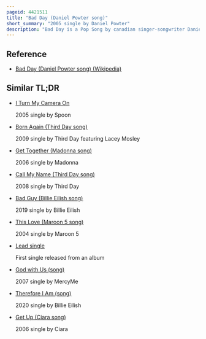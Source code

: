 ```yaml
---
pageid: 4421511
title: "Bad Day (Daniel Powter song)"
short_summary: "2005 single by Daniel Powter"
description: "Bad Day is a Pop Song by canadian singer-songwriter Daniel Powter from his self-titled second Studio Album. It was written by Powter and produced by Jeff Dawson and Mitchell Froom. Powter and Dawson recorded the Song in 2002 but initially were unable to find a Label to release the Song. The Song was first used in a french coca-cola Tv Advert in December 2004 before its Official Release. Tom Whalley Warner Bros. He offered Powter a Contract after hearing a demo Tape of the Deal. This Track ended up being released in early 2005 as the Lead single on the aforementioned Album in Europe."
---
```


## Reference

- [Bad Day (Daniel Powter song) (Wikipedia)](https://en.wikipedia.org/?curid=4421511)

## Similar TL;DR

- [I Turn My Camera On](/tldr/en/i-turn-my-camera-on)

  2005 single by Spoon

- [Born Again (Third Day song)](/tldr/en/born-again-third-day-song)

  2009 single by Third Day featuring Lacey Mosley

- [Get Together (Madonna song)](/tldr/en/get-together-madonna-song)

  2006 single by Madonna

- [Call My Name (Third Day song)](/tldr/en/call-my-name-third-day-song)

  2008 single by Third Day

- [Bad Guy (Billie Eilish song)](/tldr/en/bad-guy-billie-eilish-song)

  2019 single by Billie Eilish

- [This Love (Maroon 5 song)](/tldr/en/this-love-maroon-5-song)

  2004 single by Maroon 5

- [Lead single](/tldr/en/lead-single)

  First single released from an album

- [God with Us (song)](/tldr/en/god-with-us-song)

  2007 single by MercyMe

- [Therefore I Am (song)](/tldr/en/therefore-i-am-song)

  2020 single by Billie Eilish

- [Get Up (Ciara song)](/tldr/en/get-up-ciara-song)

  2006 single by Ciara
